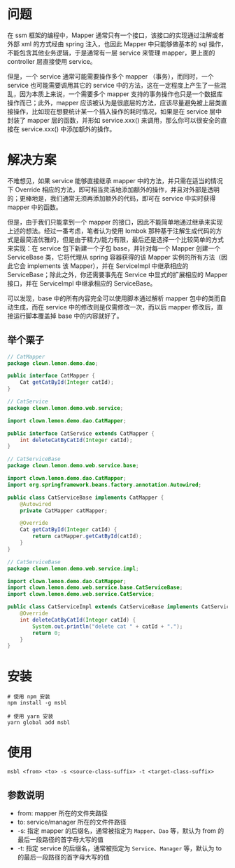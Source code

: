 
# 问题
在 ssm 框架的编程中，Mapper 通常只有一个接口，该接口的实现通过注解或者外部 xml 的方式经由 spring 注入，也因此 Mapper 中只能够做基本的 sql 操作，不能包含其他业务逻辑，于是通常有一层 service 来管理 mapper，更上面的 controller 层直接使用 service。

但是，一个 service 通常可能需要操作多个 mapper （事务），而同时，一个 service 也可能需要调用其它的 service 中的方法，这在一定程度上产生了一些混乱，因为本质上来说，一个需要多个 mapper 支持的事务操作也只是一个数据库操作而已；此外，mapper 应该被认为是很底层的方法，应该尽量避免被上层类直接操作，比如现在想要统计某一个插入操作的耗时情况，如果是在 service 层中封装了 mapper 层的函数，并形如 service.xxx() 来调用，那么你可以很安全的直接在 service.xxx() 中添加额外的操作。

# 解决方案
不难想见，如果 service 能够直接继承 mapper 中的方法，并只需在适当的情况下 Override 相应的方法，即可相当灵活地添加额外的操作，并且对外部是透明的；更棒地是，我们通常无须再添加额外的代码，即可在 service 中实时获得 mapper 中的函数。

但是，由于我们只能拿到一个 mapper 的接口，因此不能简单地通过继承来实现上述的想法。经过一番考虑，笔者认为使用 lombok 那种基于注解生成代码的方式是最简洁优雅的，但是由于精力/能力有限，最后还是选择一个比较简单的方式来实现：在 service 包下新建一个子包 base，并针对每一个 Mapper 创建一个 ServiceBase 类，它将代理从 spring 容器获得的该 Mapper 实例的所有方法（因此它会 implements 该 Mapper），并在 ServiceImpl 中继承相应的ServiceBase；除此之外，你还需要事先在 Service 中显式的扩展相应的 Mapper 接口，并在 ServiceImpl 中继承相应的 ServiceBase。

可以发现，base 中的所有内容完全可以使用脚本通过解析 mapper 包中的类而自动生成，而在 service 中的修改则是仅需修改一次，而以后 mapper 修改后，直接运行脚本覆盖掉 base 中的内容就好了。

## 举个栗子
```java
// CatMapper
package clown.lemon.demo.dao;

public interface CatMapper {
    Cat getCatById(Integer catId);
}
```

```java
// CatService
package clown.lemon.demo.web.service;

import clown.lemon.demo.dao.CatMapper;

public interface CatService extends CatMapper {
    int deleteCatByCatId(Integer catId);
}
```

```java
// CatServiceBase
package clown.lemon.demo.web.service.base;

import clown.lemon.demo.dao.CatMapper;
import org.springframework.beans.factory.annotation.Autowired;

public class CatServiceBase implements CatMapper {
    @Autowired
    private CatMapper catMapper;

    @Override
    Cat getCatById(Integer catId) {
        return catMapper.getCatById(catId);
    }
}
```

```java
// CatServiceBase
package clown.lemon.demo.web.service.impl;

import clown.lemon.demo.dao.CatMapper;
import clown.lemon.demo.web.service.base.CatServiceBase;
import clown.lemon.demo.web.service.CatService;

public class CatServiceImpl extends CatServiceBase implements CatService {
    @Override
    int deleteCatByCatId(Integer catId) {
        System.out.println("delete cat " + catId + ".");
        return 0;
    }
}
```

# 安装
```shell
# 使用 npm 安装
npm install -g msbl

# 使用 yarn 安装
yarn global add msbl
```

# 使用
```shell
msbl <from> <to> -s <source-class-suffix> -t <target-class-suffix>
```

## 参数说明
* from: mapper 所在的文件夹路径
* to: service/manager 所在的文件件路径
* -s: 指定 mapper 的后缀名，通常被指定为 `Mapper`、`Dao` 等，默认为 from 的最后一段路径的首字母大写的值
* -t: 指定 service 的后缀名，通常被指定为 `Service`、`Manager` 等，默认为 to 的最后一段路径的首字母大写的值
